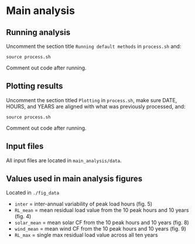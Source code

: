# Main analysis

## Running analysis

Uncomment the section title ``Running default methods`` in `process.sh` and:

```
source process.sh
```

Comment out code after running.

## Plotting results

Uncomment the section titled ``Plotting`` in `process.sh`, make sure DATE, HOURS, and YEARS are aligned with what was previously processed, and:

```
source process.sh
```

Comment out code after running.

## Input files

All input files are located in `main_analysis/data`.

## Values used in main analysis figures

Located in `./fig_data`

 * `inter` = inter-annual variability of peak load hours (fig. 5)
 * `RL_mean` = mean residual load value from the 10 peak hours and 10 years (fig. 4)
 * `solar_mean` = mean solar CF from the 10 peak hours and 10 years (fig. 8)
 * `wind_mean` = mean wind CF from the 10 peak hours and 10 years (fig. 9)
 * `RL_max` = single max residual load value across all ten years

